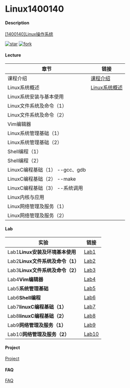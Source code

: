 # Linux1400140

#### Description

[[1400140]Linux操作系统](https://gitee.com/lkljty/Linux1400140)

[![star](https://gitee.com/lkljty/Linux1400140/badge/star.svg?theme=dark)](https://gitee.com/lkljty/Linux1400140/stargazers)
[![fork](https://gitee.com/lkljty/Linux1400140/badge/fork.svg?theme=dark)](https://gitee.com/lkljty/Linux1400140/members)

#### Lecture

| 章节                           | 链接                                   |
| ------------------------------ | -------------------------------------- |
| 课程介绍                       | [课程介绍](./lecture/Intro.md)         |
| Linux系统概述                  | [Linux系统概述](./lecture/Overview.md) |
| Linux系统安装与基本使用        |                                        |
| Linux文件系统及命令（1）       |                                        |
| Linux文件系统及命令（2）       |                                        |
| Vim编辑器                      |                                        |
| Linux系统管理基础（1）         |                                        |
| Linux系统管理基础（2）         |                                        |
| Shell编程（1）                 |                                        |
| Shell编程（2）                 |                                        |
| LinuxC编程基础（1） --gcc、gdb |                                        |
| LinuxC编程基础（2） --make     |                                        |
| LinuxC编程基础（3） --系统调用 |                                        |
| Linux内核与应用                |                                        |
| Linux网络管理及服务（1）       |                                        |
| Linux网络管理及服务（2）       |                                        |

#### Lab

| 实验                             | 链接                    |
| -------------------------------- | ----------------------- |
| Lab1**Linux安装及环境基本使用**  | [Lab1](./lab/lab1.md)   |
| Lab2**Linux文件系统及命令（1）** | [Lab2](./lab/lab2.md)   |
| Lab3**Linux文件系统及命令（2）** | [Lab3](./lab/lab3.md)   |
| Lab4**Vim编辑器**                | [Lab4](./lab/lab4.md)   |
| Lab5**系统管理基础**             | [Lab5](./lab/lab5.md)   |
| Lab6**Shell编程**                | [Lab6](./lab/lab6.md)   |
| Lab7**linuxC编程基础（1）**      | [Lab7](./lab/lab7.md)   |
| Lab8**linuxC编程基础（2）**      | [Lab8](./lab/lab8.md)   |
| Lab9**网络管理及服务（1）**      | [Lab9](./lab/lab9.md)   |
| Lab10**网络管理及服务（2）**     | [Lab10](./lab/lab10.md) |

#### Project

[Project](./project/project.md)

#### FAQ

[FAQ](./FAQ/FAQ.md)